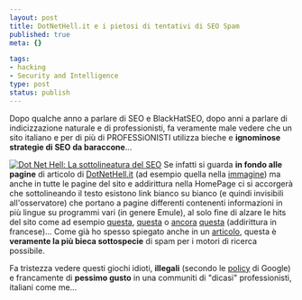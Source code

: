 ```yaml
--- 
layout: post
title: DotNetHell.it e i pietosi di tentativi di SEO Spam
published: true
meta: {}

tags: 
- hacking
- Security and Intelligence
type: post
status: publish
---
```

Dopo qualche anno a parlare di SEO e BlackHatSEO, dopo anni a parlare di indicizzazione naturale e di professionisti, fa veramente male vedere che un sito italiano e per di più di PROFESSiONISTI utilizza bieche e **ignominose strategie di SEO da baraccone**... 

[<img src='/download/thumb-20051201_dotnethell.JPG' alt='Dot Net Hell: La sottolineatura del SEO' />](/download/20051201_dotnethell.JPG)
Se infatti si guarda **in fondo alle pagine** di articolo di [DotNetHell.it](http://www.dotnethell.it/) (ad esempio quella nella [immagine](http://www.dotnethell.it/tips/SendPOSTHttp.aspx)) ma anche in tutte le pagine del sito e addirittura nella HomePage ci si accorgerà che sottolineando il testo esistono link bianco su bianco (e quindi invisibili all'osservatore) che portano a pagine differenti contenenti informazioni in più lingue su programmi vari (in genere Emule), al solo fine di alzare le hits del sito come ad esempio [questa](http://www.dotnethell.it/Winrar342-Download.aspx), [questa](http://www.dotnethell.it/Winace26Beta4-Download.aspx) o [ancora](http://www.dotnethell.it/Emule-045b-Download.aspx) [questa](http://www.dotnethell.it/Emule-045b-Download-fr.aspx) (addirittura in francese)...
Come già ho spesso spiegato anche in un [articolo](http://www.lastknight.com/articoli/seo-e-motori-di-ricerca/), questa è **veramente la più bieca sottospecie** di spam per i motori di ricerca possibile.

Fa tristezza vedere questi giochi idioti, **illegali** (secondo le [policy](http://www.google.com/webmasters/seo.html) di Google) e francamente di **pessimo gusto** in una communiti di "dicasi" professionisti, italiani come me... 
